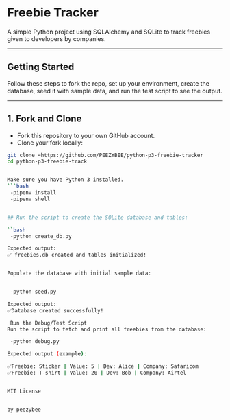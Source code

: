 # Freebie Tracker

A simple Python project using SQLAlchemy and SQLite to track freebies given to developers by companies.

---

## Getting Started

Follow these steps to fork the repo, set up your environment, create the database, seed it with sample data, and run the test script to see the output.

---

## 1. Fork and Clone

- Fork this repository to your own GitHub account.
- Clone your fork locally:

```bash
git clone =https://github.com/PEEZYBEE/python-p3-freebie-tracker
cd python-p3-freebie-track


Make sure you have Python 3 installed.
```bash
 -pipenv install
 -pipenv shell


## Run the script to create the SQLite database and tables:

``bash
 -python create_db.py

Expected output:
✅ freebies.db created and tables initialized!


Populate the database with initial sample data:


 -python seed.py

Expected output:
✅Database created successfully!

 Run the Debug/Test Script
Run the script to fetch and print all freebies from the database:

 -python debug.py

Expected output (example):

✅Freebie: Sticker | Value: 5 | Dev: Alice | Company: Safaricom  
✅Freebie: T-shirt | Value: 20 | Dev: Bob | Company: Airtel


MIT License


by peezybee